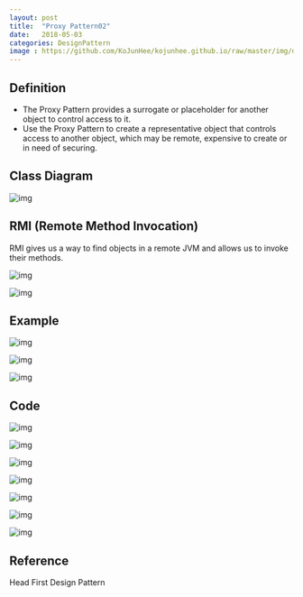 ```yaml
---
layout: post
title:  "Proxy Pattern02"
date:   2018-05-03
categories: DesignPattern
image : https://github.com/KoJunHee/kojunhee.github.io/raw/master/img/dpci.png
---
```


## Definition

- The Proxy Pattern provides a surrogate or placeholder for another object to control access to it. 
- Use the Proxy Pattern to create a representative object that controls access to another object, which may be remote, expensive to create or in need of securing. 

## Class Diagram

![img](https://github.com/KoJunHee/kojunhee.github.io/raw/master/img/proxyUML02.png)

## RMI (Remote Method Invocation)

RMI gives us a way to find objects in a remote JVM and allows us to invoke their methods. 

![img](https://github.com/KoJunHee/kojunhee.github.io/raw/master/img/rmi01.png)

![img](https://github.com/KoJunHee/kojunhee.github.io/raw/master/img/rmi02.png)

## Example

![img](https://github.com/KoJunHee/kojunhee.github.io/raw/master/img/rmiexample01.png)

![img](https://github.com/KoJunHee/kojunhee.github.io/raw/master/img/rmiexample02.png)

![img](https://github.com/KoJunHee/kojunhee.github.io/raw/master/img/rmiexample03.png)

## Code

![img](https://github.com/KoJunHee/kojunhee.github.io/raw/master/img/rmicode01.png)

![img](https://github.com/KoJunHee/kojunhee.github.io/raw/master/img/rmicode02.png)

![img](https://github.com/KoJunHee/kojunhee.github.io/raw/master/img/rmicode03.png)

![img](https://github.com/KoJunHee/kojunhee.github.io/raw/master/img/rmicode04.png)

![img](https://github.com/KoJunHee/kojunhee.github.io/raw/master/img/rmicode05.png)

![img](https://github.com/KoJunHee/kojunhee.github.io/raw/master/img/rmicode06.png)

![img](https://github.com/KoJunHee/kojunhee.github.io/raw/master/img/rmicode07.png)

## Reference

Head First Design Pattern